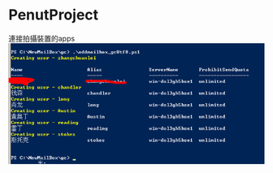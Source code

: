 # PenutProject
連接拍攝裝置的apps
![image](https://github.com/lexsaints/powershell/blob/master/IMG/ps2.png)
